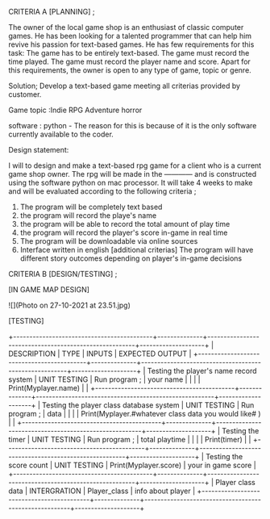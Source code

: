 CRITERIA A [PLANNING] ;

The owner of the local game shop is an enthusiast of classic computer games. He has been looking for a talented programmer that can help him revive his passion for text-based games. He has few requirements for this task:
The game has to be entirely text-based. The game must record the time played. The game must record the player name and score. Apart for this requirements, the owner is open to any type of game, topic or genre.

Solution; Develop a text-based game meeting all criterias provided by customer.

Game topic :Indie RPG Adventure horror

software : python - The reason for this is because of it is the only software currently available to the coder.

Design statement:

I will to design and make a text-based rpg game for a client who is a current game shop owner. The rpg will be made in the ———— and is constructed using the software python on mac processor. It will take 4 weeks to make and will be evaluated according to the following criteria ;

1. The program will be completely text based
2. the program will record the playe's name
3. the program will be able to record the total amount of play time
4. the program will record the player's score in-game in real time
5. The program will be downloadable via online sources
6. Interface written in english
[additional criterias] The program will have different story outcomes depending on player's in-game decisions 


CRITERIA B [DESIGN/TESTING] ; 

[IN GAME MAP DESIGN]

![](Photo on 27-10-2021 at 23.51.jpg) 

[TESTING]

+-------------------------------------------+--------------+-------------------------------------------------------+--------------------+
|           DESCRIPTION                     |   TYPE       |   INPUTS                                              |  EXPECTED OUTPUT   |
+-------------------------------------------+--------------+-------------------------------------------------------+--------------------+
| Testing the player's name record system   | UNIT TESTING | Run program ;                                         | your name          |
|                                           |              | Print(Myplayer.name)                                  |                    |
+-------------------------------------------+--------------+-------------------------------------------------------+--------------------+
| Testing the player class database system  | UNIT TESTING | Run program ;                                         | data               |
|                                           |              | Print(Myplayer.#whatever class data you would like# ) |                    |
+-------------------------------------------+--------------+-------------------------------------------------------+--------------------+
| Testing the timer                         | UNIT TESTING | Run program ;                                         | total playtime     |
|                                           |              | Print(timer)                                          |                    |
+-------------------------------------------+--------------+-------------------------------------------------------+--------------------+
| Testing the score count                   | UNIT TESTING | Print(Myplayer.score)                                 | your in game score |
+-------------------------------------------+--------------+-------------------------------------------------------+--------------------+
| Player class data                         | INTERGRATION | Player_class                                          | info about player  |
+-------------------------------------------+--------------+-------------------------------------------------------+--------------------+

